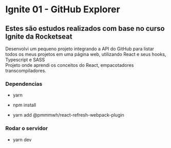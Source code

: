 # Ignite 01 -  GitHub Explorer

## Estes são estudos realizados com base no curso Ignite da Rocketseat
Desenvolvi um pequeno projeto integrando a API do GitHub para listar todos os meus projetos em uma página web, utilizando React e seus hooks, Typescript e SASS <br/>
Projeto onde aprendi os conceitos do React, empacotadores transcompiladores.

### Dependencias
- yarn
- npm install

 - yarn add @pmmmwh/react-refresh-webpack-plugin

### Rodar o servidor
- yarn dev 
